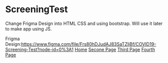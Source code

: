 # ScreeningTest
Change Frigma Design into HTML CSS and using bootstrap. Will use it later to make app using JS.

Frigma Design:https://www.figma.com/file/Frs80hDJudAJ83SaTZljBf/COVID19-Screening-Test?node-id=0%3A1
<a href="https://arsalan40.github.io/ScreeningTest/">Home</a>
<a href="">Secone Page</a>
<a href="">Third Page</a>
<a href="">Fourth Page</a>
